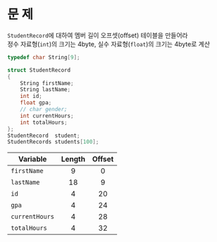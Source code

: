 # 문 제
`StudentRecord`에 대하여 멤버 길이 오프셋(offset) 테이블을 만들어라<br>
정수 자료형(`int`)의 크기는 4byte, 실수 자료형(`float`)의 크기는 4byte로 계산

```c++
typedef char String[9];

struct StudentRecord
{
	String firstName;
	String lastName;
	int id;
	float gpa;
	// char gender;
	int currentHours;
	int totalHours;
};
StudentRecord  student;
StudentRecords students[100];
```

| Variable | Length | Offset |
|-|:-:|:-:|
|`firstName`|9|0|
|`lastName`|18|9|
|`id`|4|20|
|`gpa`|4|24|
|`currentHours`|4|28|
|`totalHours`|4|32|